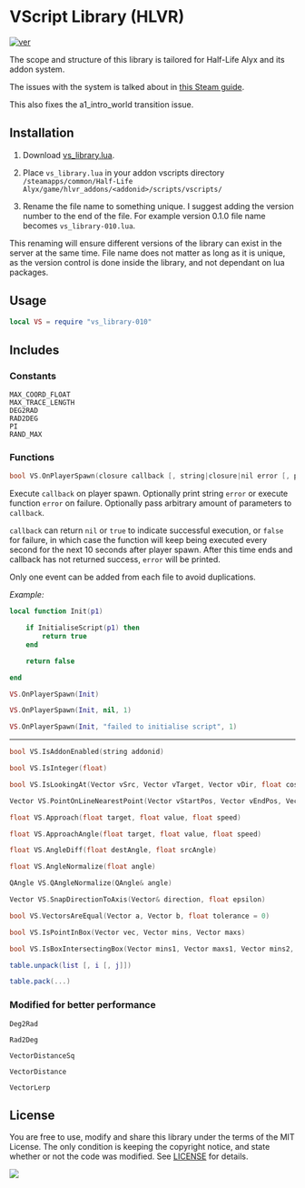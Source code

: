 # VScript Library (HLVR)
[![ver][]](CHANGELOG.txt)

[ver]: https://img.shields.io/badge/vs__library-v0.1.3-informational

The scope and structure of this library is tailored for Half-Life Alyx and its addon system.

The issues with the system is talked about in [this Steam guide](https://steamcommunity.com/sharedfiles/filedetails/?id=2187633818).

This also fixes the a1_intro_world transition issue.

## Installation

1. Download [vs_library.lua](https://raw.githubusercontent.com/samisalreadytaken/vs_library/hlvr/vs_library.lua).

2. Place `vs_library.lua` in your addon vscripts directory `/steamapps/common/Half-Life Alyx/game/hlvr_addons/<addonid>/scripts/vscripts/`

3. Rename the file name to something unique. I suggest adding the version number to the end of the file. For example version 0.1.0 file name becomes `vs_library-010.lua`.

This renaming will ensure different versions of the library can exist in the server at the same time. File name does not matter as long as it is unique, as the version control is done inside the library, and not dependant on lua packages.

## Usage

```lua
local VS = require "vs_library-010"
```

## Includes

### Constants

```
MAX_COORD_FLOAT
MAX_TRACE_LENGTH
DEG2RAD
RAD2DEG
PI
RAND_MAX
```

### Functions

```cpp
bool VS.OnPlayerSpawn(closure callback [, string|closure|nil error [, params ...]])
```

Execute `callback` on player spawn. Optionally print string `error` or execute function `error` on failure. Optionally pass arbitrary amount of parameters to `callback`.

`callback` can return `nil` or `true` to indicate successful execution, or `false` for failure, in which case the function will keep being executed every second for the next 10 seconds after player spawn. After this time ends and callback has not returned success, `error` will be printed.

Only one event can be added from each file to avoid duplications.

*Example:*

```lua
local function Init(p1)

	if InitialiseScript(p1) then
		return true
	end

	return false

end
```

```lua
VS.OnPlayerSpawn(Init)
```

```lua
VS.OnPlayerSpawn(Init, nil, 1)
```

```lua
VS.OnPlayerSpawn(Init, "failed to initialise script", 1)
```
________________________________

```cpp
bool VS.IsAddonEnabled(string addonid)
```
```cpp
bool VS.IsInteger(float)
```
```cpp
bool VS.IsLookingAt(Vector vSrc, Vector vTarget, Vector vDir, float cosTolerance)
```
```cpp
Vector VS.PointOnLineNearestPoint(Vector vStartPos, Vector vEndPos, Vector vPoint)
```
```cpp
float VS.Approach(float target, float value, float speed)
```
```cpp
float VS.ApproachAngle(float target, float value, float speed)
```
```cpp
float VS.AngleDiff(float destAngle, float srcAngle)
```
```cpp
float VS.AngleNormalize(float angle)
```
```cpp
QAngle VS.QAngleNormalize(QAngle& angle)
```
```cpp
Vector VS.SnapDirectionToAxis(Vector& direction, float epsilon)
```
```cpp
bool VS.VectorsAreEqual(Vector a, Vector b, float tolerance = 0)
```
```cpp
bool VS.IsPointInBox(Vector vec, Vector mins, Vector maxs)
```
```cpp
bool VS.IsBoxIntersectingBox(Vector mins1, Vector maxs1, Vector mins2, Vector maxs2)
```
```lua
table.unpack(list [, i [, j]])
```
```lua
table.pack(...)
```

### Modified for better performance

`Deg2Rad`

`Rad2Deg`

`VectorDistanceSq`

`VectorDistance`

`VectorLerp`


## License
You are free to use, modify and share this library under the terms of the MIT License. The only condition is keeping the copyright notice, and state whether or not the code was modified. See [LICENSE](LICENSE) for details.

[![](http://hits.dwyl.com/samisalreadytaken/vs_library.svg)](https://hits.dwyl.com/samisalreadytaken/vs_library)
